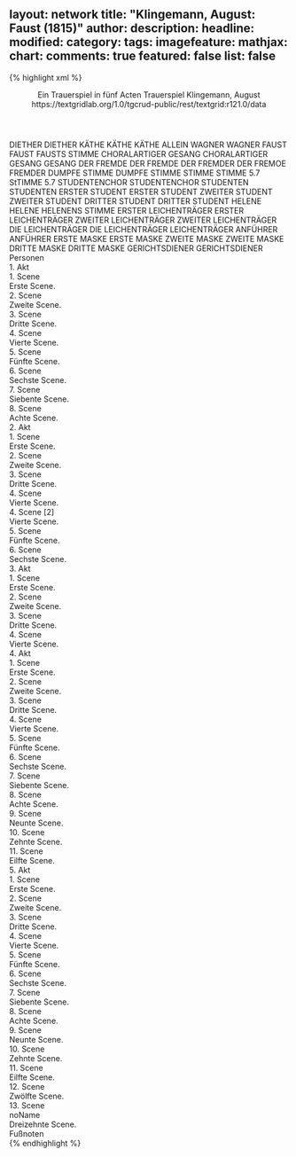 layout: network
title: "Klingemann, August: Faust (1815)"
author:
description:
headline:
modified:
category:
tags:
imagefeature:
mathjax:
chart:
comments: true
featured: false
list: false
---
{% highlight xml %}
<?xml-model href="https://raw.githubusercontent.com/DLiNa/project/master/rules/lina.rnc"?><?xml-model href="https://raw.githubusercontent.com/DLiNa/project/master/rules/lina.sch"?>
<play xmlns="http://lina.digital">
  <header>
    <title>Faust</title>
    <subtitle>Ein Trauerspiel in fünf Acten</subtitle>
    <genretitle>Trauerspiel</genretitle>
    <author>Klingemann, August</author>
    <date type="print" when="1815"/>
    <date type="premiere"/>
    <date type="written"/>
    <source>https://textgridlab.org/1.0/tgcrud-public/rest/textgrid:r121.0/data</source>
  </header>
  <personae>
    <character>
      <name>DIETHER</name>
      <alias xml:id="diether">
        <name>DIETHER</name>
      </alias>
    </character>
    <character>
      <name>KÄTHE</name>
      <alias xml:id="käthe">
        <name>KÄTHE</name>
      </alias>
      <alias xml:id="käthe_allein">
        <name>KÄTHE ALLEIN</name>
      </alias>
    </character>
    <character>
      <name>WAGNER</name>
      <alias xml:id="wagner">
        <name>WAGNER</name>
      </alias>
    </character>
    <character>
      <name>FAUST</name>
      <alias xml:id="faust">
        <name>FAUST</name>
      </alias>
      <alias xml:id="fausts_stimme">
        <name>FAUSTS STIMME</name>
      </alias>
    </character>
    <character>
      <name>CHORALARTIGER GESANG</name>
      <alias xml:id="choralartiger_gesang">
        <name>CHORALARTIGER GESANG</name>
      </alias>
      <alias xml:id="gesang">
        <name>GESANG</name>
      </alias>
    </character>
    <character>
      <name>DER FREMDE</name>
      <alias xml:id="der_fremde">
        <name>DER FREMDE</name>
      </alias>
      <alias xml:id="der_fremder">
        <name>DER FREMDER</name>
      </alias>
      <alias xml:id="der_fremoe">
        <name>DER FREMOE</name>
      </alias>
      <alias xml:id="fremder">
        <name>FREMDER</name>
      </alias>
    </character>
    <character>
      <name>DUMPFE STIMME</name>
      <alias xml:id="dumpfe_stimme">
        <name>DUMPFE STIMME</name>
      </alias>
      <alias xml:id="stimme">
        <name>STIMME</name>
      </alias>
    </character>
    <character>
      <name>STIMME 5.7</name>
      <alias xml:id="stimme_5.7">
        <name>StTIMME 5.7</name>
      </alias>
    </character>
    <character>
      <name>STUDENTENCHOR</name>
      <alias xml:id="studentenchor">
        <name>STUDENTENCHOR</name>
      </alias>
    </character>
    <character>
      <name>STUDENTEN</name>
      <alias xml:id="studenten">
        <name>STUDENTEN</name>
      </alias>
    </character>
    <character>
      <name>ERSTER STUDENT</name>
      <alias xml:id="erster_student">
        <name>ERSTER STUDENT</name>
      </alias>
    </character>
    <character>
      <name>ZWEITER STUDENT</name>
      <alias xml:id="zweiter_student">
        <name>ZWEITER STUDENT</name>
      </alias>
    </character>
    <character>
      <name>DRITTER STUDENT</name>
      <alias xml:id="dritter_student">
        <name>DRITTER STUDENT</name>
      </alias>
    </character>
    <character>
      <name>HELENE</name>
      <alias xml:id="helene">
        <name>HELENE</name>
      </alias>
      <alias xml:id="helenens_stimme">
        <name>HELENENS STIMME</name>
      </alias>
    </character>
    <character>
      <name>ERSTER LEICHENTRÄGER</name>
      <alias xml:id="erster_leichenträger">
        <name>ERSTER LEICHENTRÄGER</name>
      </alias>
    </character>
    <character>
      <name>ZWEITER LEICHENTRÄGER</name>
      <alias xml:id="zweiter_leichenträger">
        <name>ZWEITER LEICHENTRÄGER</name>
      </alias>
    </character>
    <character>
      <name>DIE LEICHENTRÄGER</name>
      <alias xml:id="die_leichenträger">
        <name>DIE LEICHENTRÄGER</name>
      </alias>
      <alias xml:id="leichenträger">
        <name>LEICHENTRÄGER</name>
      </alias>
    </character>
    <character>
      <name>ANFÜHRER</name>
      <alias xml:id="anführer">
        <name>ANFÜHRER</name>
      </alias>
    </character>
    <character>
      <name>ERSTE MASKE</name>
      <alias xml:id="erste_maske">
        <name>ERSTE MASKE</name>
      </alias>
    </character>
    <character>
      <name>ZWEITE MASKE</name>
      <alias xml:id="zweite_maske">
        <name>ZWEITE MASKE</name>
      </alias>
    </character>
    <character>
      <name>DRITTE MASKE</name>
      <alias xml:id="dritte_maske">
        <name>DRITTE MASKE</name>
      </alias>
    </character>
    <character>
      <name>GERICHTSDIENER</name>
      <alias xml:id="gerichtsdiener">
        <name>GERICHTSDIENER</name>
      </alias>
    </character>
  </personae>
  <text>
    <div>
      <head>Personen</head>
    </div>
    <div>
      <head>1. Akt</head>
      <div>
        <head>1. Scene</head>
        <div>
          <head>Erste Scene.</head>
          <sp who="#diether">
            <amount n="30" unit="speech_acts"/>
            <amount n="388" unit="words"/>
            <amount n="63" unit="lines"/>
            <amount n="1982" unit="chars"/>
          </sp>
          <sp who="#käthe">
            <amount n="29" unit="speech_acts"/>
            <amount n="789" unit="words"/>
            <amount n="111" unit="lines"/>
            <amount n="4195" unit="chars"/>
          </sp>
        </div>
      </div>
      <div>
        <head>2. Scene</head>
        <div>
          <head>Zweite Scene.</head>
          <sp who="#wagner">
            <amount n="8" unit="speech_acts"/>
            <amount n="458" unit="words"/>
            <amount n="63" unit="lines"/>
            <amount n="2563" unit="chars"/>
          </sp>
          <sp who="#diether">
            <amount n="8" unit="speech_acts"/>
            <amount n="103" unit="words"/>
            <amount n="15" unit="lines"/>
            <amount n="512" unit="chars"/>
          </sp>
          <sp who="#käthe">
            <amount n="7" unit="speech_acts"/>
            <amount n="63" unit="words"/>
            <amount n="10" unit="lines"/>
            <amount n="351" unit="chars"/>
          </sp>
        </div>
      </div>
      <div>
        <head>3. Scene</head>
        <div>
          <head>Dritte Scene.</head>
          <sp who="#faust">
            <amount n="17" unit="speech_acts"/>
            <amount n="333" unit="words"/>
            <amount n="48" unit="lines"/>
            <amount n="1736" unit="chars"/>
          </sp>
          <sp who="#käthe">
            <amount n="16" unit="speech_acts"/>
            <amount n="106" unit="words"/>
            <amount n="22" unit="lines"/>
            <amount n="542" unit="chars"/>
          </sp>
          <sp who="#diether">
            <amount n="9" unit="speech_acts"/>
            <amount n="42" unit="words"/>
            <amount n="9" unit="lines"/>
            <amount n="194" unit="chars"/>
          </sp>
          <sp who="#wagner">
            <amount n="5" unit="speech_acts"/>
            <amount n="28" unit="words"/>
            <amount n="6" unit="lines"/>
            <amount n="164" unit="chars"/>
          </sp>
        </div>
      </div>
      <div>
        <head>4. Scene</head>
        <div>
          <head>Vierte Scene.</head>
          <sp who="#choralartiger_gesang">
            <amount n="1" unit="speech_acts"/>
            <amount n="11" unit="words"/>
            <amount n="3" unit="lines"/>
            <amount n="72" unit="chars"/>
          </sp>
          <sp who="#faust">
            <amount n="3" unit="speech_acts"/>
            <amount n="357" unit="words"/>
            <amount n="44" unit="lines"/>
            <amount n="1860" unit="chars"/>
          </sp>
          <sp who="#gesang">
            <amount n="2" unit="speech_acts"/>
            <amount n="22" unit="words"/>
            <amount n="6" unit="lines"/>
            <amount n="146" unit="chars"/>
          </sp>
        </div>
      </div>
      <div>
        <head>5. Scene</head>
        <div>
          <head>Fünfte Scene.</head>
          <sp who="#faust">
            <amount n="8" unit="speech_acts"/>
            <amount n="309" unit="words"/>
            <amount n="42" unit="lines"/>
            <amount n="1631" unit="chars"/>
          </sp>
          <sp who="#der_fremde">
            <amount n="6" unit="speech_acts"/>
          </sp>
        </div>
      </div>
      <div>
        <head>6. Scene</head>
        <div>
          <head>Sechste Scene.</head>
          <sp who="#käthe">
            <amount n="6" unit="speech_acts"/>
            <amount n="43" unit="words"/>
            <amount n="8" unit="lines"/>
            <amount n="216" unit="chars"/>
          </sp>
          <sp who="#diether">
            <amount n="4" unit="speech_acts"/>
            <amount n="71" unit="words"/>
            <amount n="10" unit="lines"/>
            <amount n="325" unit="chars"/>
          </sp>
          <sp who="#wagner">
            <amount n="2" unit="speech_acts"/>
            <amount n="47" unit="words"/>
            <amount n="6" unit="lines"/>
            <amount n="227" unit="chars"/>
          </sp>
        </div>
      </div>
      <div>
        <head>7. Scene</head>
        <div>
          <head>Siebente Scene.</head>
          <sp who="#diether">
            <amount n="4" unit="speech_acts"/>
            <amount n="106" unit="words"/>
            <amount n="16" unit="lines"/>
            <amount n="495" unit="chars"/>
          </sp>
          <sp who="#käthe">
            <amount n="3" unit="speech_acts"/>
            <amount n="16" unit="words"/>
            <amount n="3" unit="lines"/>
            <amount n="79" unit="chars"/>
          </sp>
        </div>
      </div>
      <div>
        <head>8. Scene</head>
        <div>
          <head>Achte Scene.</head>
          <sp who="#wagner">
            <amount n="7" unit="speech_acts"/>
            <amount n="71" unit="words"/>
            <amount n="12" unit="lines"/>
            <amount n="376" unit="chars"/>
          </sp>
          <sp who="#käthe">
            <amount n="5" unit="speech_acts"/>
            <amount n="15" unit="words"/>
            <amount n="5" unit="lines"/>
            <amount n="59" unit="chars"/>
          </sp>
          <sp who="#diether">
            <amount n="2" unit="speech_acts"/>
            <amount n="3" unit="words"/>
            <amount n="2" unit="lines"/>
            <amount n="15" unit="chars"/>
          </sp>
          <sp who="#fausts_stimme">
            <amount n="2" unit="speech_acts"/>
            <amount n="4" unit="words"/>
            <amount n="2" unit="lines"/>
            <amount n="21" unit="chars"/>
          </sp>
        </div>
      </div>
    </div>
    <div>
      <head>2. Akt</head>
      <div>
        <head>1. Scene</head>
        <div>
          <head>Erste Scene.</head>
          <sp who="#faust">
            <amount n="7" unit="speech_acts"/>
            <amount n="1184" unit="words"/>
            <amount n="157" unit="lines"/>
            <amount n="6178" unit="chars"/>
          </sp>
          <sp who="#dumpfe_stimme">
            <amount n="1" unit="speech_acts"/>
            <amount n="14" unit="words"/>
            <amount n="2" unit="lines"/>
            <amount n="82" unit="chars"/>
          </sp>
          <sp who="#stimme">
            <amount n="5" unit="speech_acts"/>
            <amount n="94" unit="words"/>
            <amount n="17" unit="lines"/>
            <amount n="499" unit="chars"/>
          </sp>
        </div>
      </div>
      <div>
        <head>2. Scene</head>
        <div>
          <head>Zweite Scene.</head>
          <sp who="#diether">
            <amount n="21" unit="speech_acts"/>
            <amount n="185" unit="words"/>
            <amount n="28" unit="lines"/>
            <amount n="868" unit="chars"/>
          </sp>
          <sp who="#käthe">
            <amount n="21" unit="speech_acts"/>
            <amount n="475" unit="words"/>
            <amount n="66" unit="lines"/>
            <amount n="2409" unit="chars"/>
          </sp>
        </div>
      </div>
      <div>
        <head>3. Scene</head>
        <div>
          <head>Dritte Scene.</head>
          <sp who="#wagner">
            <amount n="9" unit="speech_acts"/>
            <amount n="316" unit="words"/>
            <amount n="44" unit="lines"/>
            <amount n="1696" unit="chars"/>
          </sp>
          <sp who="#diether">
            <amount n="6" unit="speech_acts"/>
            <amount n="35" unit="words"/>
            <amount n="7" unit="lines"/>
            <amount n="170" unit="chars"/>
          </sp>
          <sp who="#käthe">
            <amount n="6" unit="speech_acts"/>
            <amount n="34" unit="words"/>
            <amount n="6" unit="lines"/>
            <amount n="182" unit="chars"/>
          </sp>
        </div>
      </div>
      <div>
        <head>4. Scene</head>
        <div>
          <head>Vierte Scene.</head>
          <sp who="#faust">
            <amount n="10" unit="speech_acts"/>
            <amount n="139" unit="words"/>
            <amount n="20" unit="lines"/>
            <amount n="669" unit="chars"/>
          </sp>
          <sp who="#käthe">
            <amount n="7" unit="speech_acts"/>
            <amount n="22" unit="words"/>
            <amount n="7" unit="lines"/>
            <amount n="110" unit="chars"/>
          </sp>
          <sp who="#diether">
            <amount n="9" unit="speech_acts"/>
            <amount n="90" unit="words"/>
            <amount n="15" unit="lines"/>
            <amount n="454" unit="chars"/>
          </sp>
        </div>
      </div>
      <div>
        <head>4. Scene [2]</head>
        <div>
          <head>Vierte Scene.</head>
          <sp who="#wagner">
            <amount n="10" unit="speech_acts"/>
            <amount n="202" unit="words"/>
            <amount n="27" unit="lines"/>
            <amount n="1066" unit="chars"/>
          </sp>
          <sp who="#faust">
            <amount n="10" unit="speech_acts"/>
            <amount n="253" unit="words"/>
            <amount n="35" unit="lines"/>
            <amount n="1359" unit="chars"/>
          </sp>
        </div>
      </div>
      <div>
        <head>5. Scene</head>
        <div>
          <head>Fünfte Scene.</head>
          <sp who="#käthe">
            <amount n="3" unit="speech_acts"/>
            <amount n="19" unit="words"/>
            <amount n="3" unit="lines"/>
            <amount n="91" unit="chars"/>
          </sp>
          <sp who="#faust">
            <amount n="3" unit="speech_acts"/>
            <amount n="76" unit="words"/>
            <amount n="10" unit="lines"/>
            <amount n="371" unit="chars"/>
          </sp>
          <sp who="#wagner">
            <amount n="1" unit="speech_acts"/>
            <amount n="10" unit="words"/>
            <amount n="1" unit="lines"/>
            <amount n="46" unit="chars"/>
          </sp>
        </div>
      </div>
      <div>
        <head>6. Scene</head>
        <div>
          <head>Sechste Scene.</head>
          <sp who="#käthe">
            <amount n="29" unit="speech_acts"/>
            <amount n="300" unit="words"/>
            <amount n="52" unit="lines"/>
            <amount n="1528" unit="chars"/>
          </sp>
          <sp who="#faust">
            <amount n="29" unit="speech_acts"/>
            <amount n="359" unit="words"/>
            <amount n="57" unit="lines"/>
            <amount n="1740" unit="chars"/>
          </sp>
        </div>
      </div>
    </div>
    <div>
      <head>3. Akt</head>
      <div>
        <head>1. Scene</head>
        <div>
          <head>Erste Scene.</head>
          <sp who="#studentenchor #studenten">
            <amount n="1" unit="speech_acts"/>
            <amount n="22" unit="words"/>
            <amount n="8" unit="lines"/>
            <amount n="138" unit="chars"/>
          </sp>
          <sp who="#studenten #erster_student #zweiter_student #dritter_student">
            <amount n="1" unit="speech_acts"/>
            <amount n="2" unit="words"/>
            <amount n="1" unit="lines"/>
            <amount n="12" unit="chars"/>
          </sp>
          <sp who="#faust">
            <amount n="13" unit="speech_acts"/>
            <amount n="133" unit="words"/>
            <amount n="20" unit="lines"/>
            <amount n="681" unit="chars"/>
          </sp>
          <sp who="#wagner">
            <amount n="8" unit="speech_acts"/>
            <amount n="152" unit="words"/>
            <amount n="23" unit="lines"/>
            <amount n="795" unit="chars"/>
          </sp>
          <sp who="#der_fremde">
            <amount n="2" unit="speech_acts"/>
            <amount n="3" unit="words"/>
            <amount n="1" unit="lines"/>
            <amount n="16" unit="chars"/>
          </sp>
          <sp who="#erster_student">
            <amount n="16" unit="speech_acts"/>
            <amount n="306" unit="words"/>
            <amount n="44" unit="lines"/>
            <amount n="1625" unit="chars"/>
          </sp>
          <sp who="#zweiter_student">
            <amount n="9" unit="speech_acts"/>
            <amount n="42" unit="words"/>
            <amount n="9" unit="lines"/>
            <amount n="208" unit="chars"/>
          </sp>
          <sp who="#dritter_student">
            <amount n="8" unit="speech_acts"/>
            <amount n="41" unit="words"/>
            <amount n="9" unit="lines"/>
            <amount n="200" unit="chars"/>
          </sp>
        </div>
      </div>
      <div>
        <head>2. Scene</head>
        <div>
          <head>Zweite Scene.</head>
          <sp who="#wagner">
            <amount n="16" unit="speech_acts"/>
            <amount n="149" unit="words"/>
            <amount n="24" unit="lines"/>
            <amount n="787" unit="chars"/>
          </sp>
          <sp who="#faust">
            <amount n="17" unit="speech_acts"/>
            <amount n="201" unit="words"/>
            <amount n="31" unit="lines"/>
            <amount n="960" unit="chars"/>
          </sp>
          <sp who="#der_fremde">
            <amount n="3" unit="speech_acts"/>
            <amount n="35" unit="words"/>
            <amount n="7" unit="lines"/>
            <amount n="198" unit="chars"/>
          </sp>
          <sp who="#fremder">
            <amount n="11" unit="speech_acts"/>
            <amount n="291" unit="words"/>
            <amount n="39" unit="lines"/>
            <amount n="1515" unit="chars"/>
          </sp>
        </div>
      </div>
      <div>
        <head>3. Scene</head>
        <div>
          <head>Dritte Scene.</head>
          <sp who="#faust">
            <amount n="23" unit="speech_acts"/>
            <amount n="260" unit="words"/>
            <amount n="42" unit="lines"/>
            <amount n="1270" unit="chars"/>
          </sp>
          <sp who="#fremder">
            <amount n="22" unit="speech_acts"/>
            <amount n="424" unit="words"/>
            <amount n="66" unit="lines"/>
            <amount n="2202" unit="chars"/>
          </sp>
        </div>
      </div>
      <div>
        <head>4. Scene</head>
        <div>
          <head>Vierte Scene.</head>
          <sp who="#faust">
            <amount n="1" unit="speech_acts"/>
            <amount n="240" unit="words"/>
            <amount n="31" unit="lines"/>
            <amount n="1307" unit="chars"/>
          </sp>
          <sp who="#helene">
            <amount n="1" unit="speech_acts"/>
            <amount n="8" unit="words"/>
            <amount n="1" unit="lines"/>
            <amount n="44" unit="chars"/>
          </sp>
        </div>
      </div>
    </div>
    <div>
      <head>4. Akt</head>
      <div>
        <head>1. Scene</head>
        <div>
          <head>Erste Scene.</head>
          <sp who="#fremder">
            <amount n="14" unit="speech_acts"/>
            <amount n="257" unit="words"/>
            <amount n="40" unit="lines"/>
            <amount n="1334" unit="chars"/>
          </sp>
          <sp who="#faust">
            <amount n="14" unit="speech_acts"/>
            <amount n="182" unit="words"/>
            <amount n="28" unit="lines"/>
            <amount n="899" unit="chars"/>
          </sp>
        </div>
      </div>
      <div>
        <head>2. Scene</head>
        <div>
          <head>Zweite Scene.</head>
          <sp who="#faust">
            <amount n="36" unit="speech_acts"/>
            <amount n="490" unit="words"/>
            <amount n="79" unit="lines"/>
            <amount n="2481" unit="chars"/>
          </sp>
          <sp who="#helene">
            <amount n="37" unit="speech_acts"/>
            <amount n="456" unit="words"/>
            <amount n="73" unit="lines"/>
            <amount n="2346" unit="chars"/>
          </sp>
        </div>
      </div>
      <div>
        <head>3. Scene</head>
        <div>
          <head>Dritte Scene.</head>
          <sp who="#faust">
            <amount n="1" unit="speech_acts"/>
            <amount n="257" unit="words"/>
            <amount n="33" unit="lines"/>
            <amount n="1300" unit="chars"/>
          </sp>
        </div>
      </div>
      <div>
        <head>4. Scene</head>
        <div>
          <head>Vierte Scene.</head>
          <sp who="#diether">
            <amount n="11" unit="speech_acts"/>
            <amount n="82" unit="words"/>
            <amount n="13" unit="lines"/>
            <amount n="394" unit="chars"/>
          </sp>
          <sp who="#käthe">
            <amount n="10" unit="speech_acts"/>
            <amount n="245" unit="words"/>
            <amount n="37" unit="lines"/>
            <amount n="1339" unit="chars"/>
          </sp>
        </div>
      </div>
      <div>
        <head>5. Scene</head>
        <div>
          <head>Fünfte Scene.</head>
          <sp who="#wagner">
            <amount n="1" unit="speech_acts"/>
            <amount n="39" unit="words"/>
            <amount n="4" unit="lines"/>
            <amount n="187" unit="chars"/>
          </sp>
        </div>
      </div>
      <div>
        <head>6. Scene</head>
        <div>
          <head>Sechste Scene.</head>
          <sp who="#käthe">
            <amount n="4" unit="speech_acts"/>
            <amount n="24" unit="words"/>
            <amount n="5" unit="lines"/>
            <amount n="108" unit="chars"/>
          </sp>
          <sp who="#wagner">
            <amount n="3" unit="speech_acts"/>
            <amount n="79" unit="words"/>
            <amount n="12" unit="lines"/>
            <amount n="426" unit="chars"/>
          </sp>
        </div>
      </div>
      <div>
        <head>7. Scene</head>
        <div>
          <head>Siebente Scene.</head>
          <sp who="#faust">
            <amount n="7" unit="speech_acts"/>
            <amount n="79" unit="words"/>
            <amount n="12" unit="lines"/>
            <amount n="407" unit="chars"/>
          </sp>
          <sp who="#käthe">
            <amount n="7" unit="speech_acts"/>
            <amount n="55" unit="words"/>
            <amount n="11" unit="lines"/>
            <amount n="294" unit="chars"/>
          </sp>
        </div>
      </div>
      <div>
        <head>8. Scene</head>
        <div>
          <head>Achte Scene.</head>
          <sp who="#faust">
            <amount n="1" unit="speech_acts"/>
            <amount n="54" unit="words"/>
            <amount n="7" unit="lines"/>
            <amount n="256" unit="chars"/>
          </sp>
        </div>
      </div>
      <div>
        <head>9. Scene</head>
        <div>
          <head>Neunte Scene.</head>
          <sp who="#käthe">
            <amount n="32" unit="speech_acts"/>
            <amount n="295" unit="words"/>
            <amount n="48" unit="lines"/>
            <amount n="1483" unit="chars"/>
          </sp>
          <sp who="#faust">
            <amount n="32" unit="speech_acts"/>
            <amount n="164" unit="words"/>
            <amount n="41" unit="lines"/>
            <amount n="777" unit="chars"/>
          </sp>
          <sp who="#helenens_stimme">
            <amount n="2" unit="speech_acts"/>
            <amount n="4" unit="words"/>
            <amount n="2" unit="lines"/>
            <amount n="21" unit="chars"/>
          </sp>
        </div>
      </div>
      <div>
        <head>10. Scene</head>
        <div>
          <head>Zehnte Scene.</head>
          <sp who="#käthe_allein">
            <amount n="1" unit="speech_acts"/>
            <amount n="29" unit="words"/>
            <amount n="5" unit="lines"/>
            <amount n="113" unit="chars"/>
          </sp>
        </div>
      </div>
      <div>
        <head>11. Scene</head>
        <div>
          <head>Eilfte Scene.</head>
          <sp who="#diether">
            <amount n="18" unit="speech_acts"/>
            <amount n="87" unit="words"/>
            <amount n="23" unit="lines"/>
            <amount n="417" unit="chars"/>
          </sp>
          <sp who="#käthe">
            <amount n="18" unit="speech_acts"/>
            <amount n="140" unit="words"/>
            <amount n="28" unit="lines"/>
            <amount n="627" unit="chars"/>
          </sp>
        </div>
      </div>
    </div>
    <div>
      <head>5. Akt</head>
      <div>
        <head>1. Scene</head>
        <div>
          <head>Erste Scene.</head>
          <sp who="#faust">
            <amount n="1" unit="speech_acts"/>
            <amount n="53" unit="words"/>
            <amount n="7" unit="lines"/>
            <amount n="293" unit="chars"/>
          </sp>
        </div>
      </div>
      <div>
        <head>2. Scene</head>
        <div>
          <head>Zweite Scene.</head>
          <sp who="#faust">
            <amount n="22" unit="speech_acts"/>
            <amount n="272" unit="words"/>
            <amount n="45" unit="lines"/>
            <amount n="1377" unit="chars"/>
          </sp>
          <sp who="#der_fremde">
            <amount n="4" unit="speech_acts"/>
            <amount n="32" unit="words"/>
            <amount n="6" unit="lines"/>
            <amount n="147" unit="chars"/>
          </sp>
          <sp who="#fremder">
            <amount n="18" unit="speech_acts"/>
            <amount n="141" unit="words"/>
            <amount n="24" unit="lines"/>
            <amount n="687" unit="chars"/>
          </sp>
        </div>
      </div>
      <div>
        <head>3. Scene</head>
        <div>
          <head>Dritte Scene.</head>
          <sp who="#wagner">
            <amount n="14" unit="speech_acts"/>
            <amount n="252" unit="words"/>
            <amount n="39" unit="lines"/>
            <amount n="1242" unit="chars"/>
          </sp>
          <sp who="#faust">
            <amount n="14" unit="speech_acts"/>
            <amount n="96" unit="words"/>
            <amount n="20" unit="lines"/>
            <amount n="481" unit="chars"/>
          </sp>
        </div>
      </div>
      <div>
        <head>4. Scene</head>
        <div>
          <head>Vierte Scene.</head>
          <sp who="#faust">
            <amount n="8" unit="speech_acts"/>
            <amount n="141" unit="words"/>
            <amount n="21" unit="lines"/>
            <amount n="721" unit="chars"/>
          </sp>
          <sp who="#erster_leichenträger">
            <amount n="6" unit="speech_acts"/>
            <amount n="38" unit="words"/>
            <amount n="7" unit="lines"/>
            <amount n="183" unit="chars"/>
          </sp>
          <sp who="#zweiter_leichenträger">
            <amount n="4" unit="speech_acts"/>
            <amount n="29" unit="words"/>
            <amount n="5" unit="lines"/>
            <amount n="156" unit="chars"/>
          </sp>
        </div>
      </div>
      <div>
        <head>5. Scene</head>
        <div>
          <head>Fünfte Scene.</head>
          <sp who="#diether">
            <amount n="11" unit="speech_acts"/>
            <amount n="42" unit="words"/>
            <amount n="10" unit="lines"/>
            <amount n="198" unit="chars"/>
          </sp>
          <sp who="#erster_leichenträger">
            <amount n="3" unit="speech_acts"/>
            <amount n="19" unit="words"/>
            <amount n="4" unit="lines"/>
            <amount n="108" unit="chars"/>
          </sp>
          <sp who="#faust">
            <amount n="12" unit="speech_acts"/>
            <amount n="141" unit="words"/>
            <amount n="24" unit="lines"/>
            <amount n="708" unit="chars"/>
          </sp>
          <sp who="#die_leichenträger #erster_leichenträger #zweiter_leichenträger">
            <amount n="1" unit="speech_acts"/>
            <amount n="2" unit="words"/>
            <amount n="1" unit="lines"/>
            <amount n="9" unit="chars"/>
          </sp>
          <sp who="#leichenträger #erster_leichenträger #zweiter_leichenträger">
            <amount n="1" unit="speech_acts"/>
            <amount n="2" unit="words"/>
            <amount n="1" unit="lines"/>
            <amount n="6" unit="chars"/>
          </sp>
        </div>
      </div>
      <div>
        <head>6. Scene</head>
        <div>
          <head>Sechste Scene.</head>
          <sp who="#anführer">
            <amount n="5" unit="speech_acts"/>
            <amount n="27" unit="words"/>
            <amount n="6" unit="lines"/>
            <amount n="150" unit="chars"/>
          </sp>
          <sp who="#erster_leichenträger">
            <amount n="5" unit="speech_acts"/>
            <amount n="44" unit="words"/>
            <amount n="7" unit="lines"/>
            <amount n="243" unit="chars"/>
          </sp>
        </div>
      </div>
      <div>
        <head>7. Scene</head>
        <div>
          <head>Siebente Scene.</head>
          <sp who="#faust">
            <amount n="8" unit="speech_acts"/>
            <amount n="182" unit="words"/>
            <amount n="28" unit="lines"/>
            <amount n="959" unit="chars"/>
          </sp>
          <sp who="#erste_maske">
            <amount n="9" unit="speech_acts"/>
            <amount n="44" unit="words"/>
            <amount n="9" unit="lines"/>
            <amount n="265" unit="chars"/>
          </sp>
          <sp who="#zweite_maske">
            <amount n="6" unit="speech_acts"/>
            <amount n="33" unit="words"/>
            <amount n="7" unit="lines"/>
            <amount n="185" unit="chars"/>
          </sp>
          <sp who="#dritte_maske">
            <amount n="5" unit="speech_acts"/>
            <amount n="18" unit="words"/>
            <amount n="5" unit="lines"/>
            <amount n="106" unit="chars"/>
          </sp>
          <sp who="#stimme_5.7">
            <amount n="2" unit="speech_acts"/>
            <amount n="13" unit="words"/>
            <amount n="2" unit="lines"/>
            <amount n="70" unit="chars"/>
          </sp>
        </div>
      </div>
      <div>
        <head>8. Scene</head>
        <div>
          <head>Achte Scene.</head>
          <sp who="#anführer">
            <amount n="9" unit="speech_acts"/>
            <amount n="53" unit="words"/>
            <amount n="11" unit="lines"/>
            <amount n="304" unit="chars"/>
          </sp>
          <sp who="#faust">
            <amount n="8" unit="speech_acts"/>
            <amount n="99" unit="words"/>
            <amount n="17" unit="lines"/>
            <amount n="520" unit="chars"/>
          </sp>
        </div>
      </div>
      <div>
        <head>9. Scene</head>
        <div>
          <head>Neunte Scene.</head>
          <sp who="#der_fremde">
            <amount n="2" unit="speech_acts"/>
            <amount n="14" unit="words"/>
            <amount n="3" unit="lines"/>
            <amount n="55" unit="chars"/>
          </sp>
          <sp who="#anführer">
            <amount n="1" unit="speech_acts"/>
            <amount n="4" unit="words"/>
            <amount n="1" unit="lines"/>
            <amount n="22" unit="chars"/>
          </sp>
          <sp who="#gerichtsdiener">
            <amount n="1" unit="speech_acts"/>
            <amount n="3" unit="words"/>
            <amount n="1" unit="lines"/>
            <amount n="14" unit="chars"/>
          </sp>
        </div>
      </div>
      <div>
        <head>10. Scene</head>
        <div>
          <head>Zehnte Scene.</head>
          <sp who="#faust">
            <amount n="9" unit="speech_acts"/>
            <amount n="72" unit="words"/>
            <amount n="12" unit="lines"/>
            <amount n="373" unit="chars"/>
          </sp>
          <sp who="#der_fremde">
            <amount n="9" unit="speech_acts"/>
            <amount n="40" unit="words"/>
            <amount n="10" unit="lines"/>
            <amount n="213" unit="chars"/>
          </sp>
        </div>
      </div>
      <div>
        <head>11. Scene</head>
        <div>
          <head>Eilfte Scene.</head>
          <sp who="#faust">
            <amount n="1" unit="speech_acts"/>
            <amount n="150" unit="words"/>
            <amount n="20" unit="lines"/>
            <amount n="793" unit="chars"/>
          </sp>
        </div>
      </div>
      <div>
        <head>12. Scene</head>
        <div>
          <head>Zwölfte Scene.</head>
          <sp who="#faust">
            <amount n="13" unit="speech_acts"/>
            <amount n="170" unit="words"/>
            <amount n="27" unit="lines"/>
            <amount n="893" unit="chars"/>
          </sp>
          <sp who="#helene">
            <amount n="13" unit="speech_acts"/>
            <amount n="57" unit="words"/>
            <amount n="14" unit="lines"/>
            <amount n="317" unit="chars"/>
          </sp>
        </div>
      </div>
      <div>
        <head>13. Scene</head>
        <div>
          <head>noName</head>
          <div>
            <head>Dreizehnte Scene.</head>
            <sp who="#faust">
              <amount n="18" unit="speech_acts"/>
              <amount n="224" unit="words"/>
              <amount n="35" unit="lines"/>
              <amount n="1184" unit="chars"/>
            </sp>
            <sp who="#der_fremde">
              <amount n="11" unit="speech_acts"/>
              <amount n="51" unit="words"/>
              <amount n="11" unit="lines"/>
              <amount n="263" unit="chars"/>
            </sp>
            <sp who="#fremder">
              <amount n="4" unit="speech_acts"/>
              <amount n="7" unit="words"/>
              <amount n="4" unit="lines"/>
              <amount n="38" unit="chars"/>
            </sp>
            <sp who="#der_fremder">
              <amount n="1" unit="speech_acts"/>
              <amount n="44" unit="words"/>
              <amount n="7" unit="lines"/>
              <amount n="213" unit="chars"/>
            </sp>
            <sp who="#der_fremoe">
              <amount n="1" unit="speech_acts"/>
              <amount n="9" unit="words"/>
              <amount n="1" unit="lines"/>
              <amount n="46" unit="chars"/>
            </sp>
          </div>
          <div>
            <head>Fußnoten</head>
          </div>
        </div>
      </div>
    </div>
  </text>
</play>
{% endhighlight %}